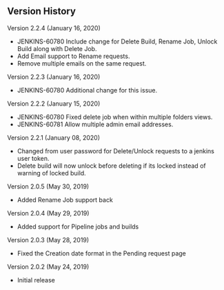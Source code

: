 
## Version History


Version 2.2.4 (January 16, 2020)

-	JENKINS-60780 Include change for Delete Build, Rename Job, Unlock Build along with Delete Job.
-	Add Email support to Rename requests.
-	Remove multiple emails on the same request.

Version 2.2.3 (January 16, 2020)

-	JENKINS-60780 Additional change for this issue.

Version 2.2.2 (January 15, 2020)

-	JENKINS-60780 Fixed delete job when within multiple folders views.
-	JENKINS-60781 Allow multiple admin email addresses.

Version 2.2.1 (January 08, 2020)

-	Changed from user password for Delete/Unlock requests to a jenkins user token.
-	Delete build will now unlock before deleting if its locked instead of warning of locked build.

Version 2.0.5 (May 30, 2019)

-   Added Rename Job support back

Version 2.0.4 (May 29, 2019)

-   Added support for Pipeline jobs and builds

Version 2.0.3 (May 28, 2019)

-   Fixed the Creation date format in the Pending request page

Version 2.0.2 (May 24, 2019)

-   Initial release

